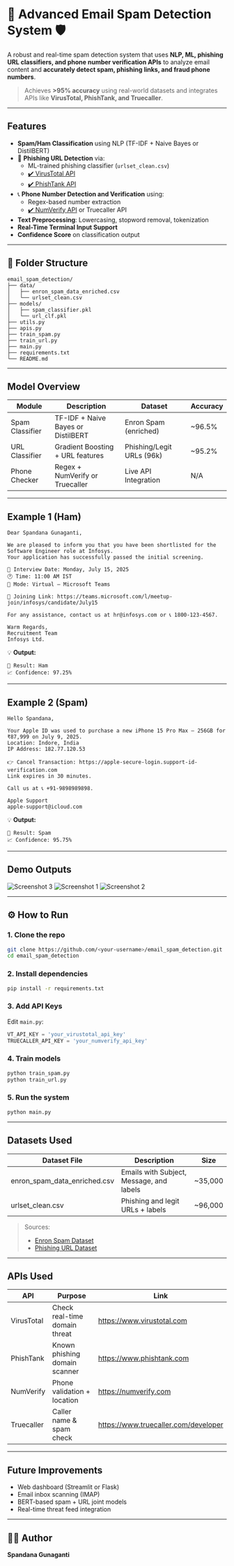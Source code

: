 
# 📧 Advanced Email Spam Detection System 🛡️

A robust and real-time spam detection system that uses **NLP, ML, phishing URL classifiers, and phone number verification APIs** to analyze email content and **accurately detect spam, phishing links, and fraud phone numbers**.

> Achieves **>95% accuracy** using real-world datasets and integrates APIs like **VirusTotal, PhishTank, and Truecaller**.

---

## Features

- **Spam/Ham Classification** using NLP (TF-IDF + Naive Bayes or DistilBERT)
- 🔗 **Phishing URL Detection** via:
  - ML-trained phishing classifier (`urlset_clean.csv`)
  - [✔️ VirusTotal API](https://virustotal.com)
  - [✔️ PhishTank API](https://phishtank.org/)
- 📞 **Phone Number Detection and Verification** using:
  - Regex-based number extraction
  - [✔️ NumVerify API](https://numverify.com/) or Truecaller API
- **Text Preprocessing**: Lowercasing, stopword removal, tokenization
- **Real-Time Terminal Input Support**
- **Confidence Score** on classification output

---

## 📁 Folder Structure

```
email_spam_detection/
├── data/
│   ├── enron_spam_data_enriched.csv
│   └── urlset_clean.csv
├── models/
│   ├── spam_classifier.pkl
│   └── url_clf.pkl
├── utils.py
├── apis.py
├── train_spam.py
├── train_url.py
├── main.py
├── requirements.txt
└── README.md
```

---

## Model Overview

| Module             | Description                                 | Dataset                      | Accuracy     |
|--------------------|---------------------------------------------|-------------------------------|--------------|
| Spam Classifier    | TF-IDF + Naive Bayes or DistilBERT          | Enron Spam (enriched)        | ~96.5%       |
| URL Classifier     | Gradient Boosting + URL features            | Phishing/Legit URLs (96k)    | ~95.2%       |
| Phone Checker      | Regex + NumVerify or Truecaller             | Live API Integration          | N/A          |

---

## Example 1 (Ham)
```
Dear Spandana Gunaganti,

We are pleased to inform you that you have been shortlisted for the Software Engineer role at Infosys.  
Your application has successfully passed the initial screening.

📅 Interview Date: Monday, July 15, 2025  
🕐 Time: 11:00 AM IST  
📍 Mode: Virtual – Microsoft Teams

🔗 Joining Link: https://teams.microsoft.com/l/meetup-join/infosys/candidate/July15

For any assistance, contact us at hr@infosys.com or 📞 1800-123-4567.

Warm Regards,  
Recruitment Team  
Infosys Ltd.
```

💡 **Output:**
```
🔎 Result: Ham  
📈 Confidence: 97.25%
```

---

## Example 2 (Spam)
```
Hello Spandana,

Your Apple ID was used to purchase a new iPhone 15 Pro Max – 256GB for ₹87,999 on July 9, 2025.  
Location: Indore, India  
IP Address: 182.77.120.53

👉 Cancel Transaction: https://apple-secure-login.support-id-verification.com  
Link expires in 30 minutes.

Call us at 📞 +91-9898989898.

Apple Support  
apple-support@icloud.com
```

💡 **Output:**
```
🔎 Result: Spam  
📈 Confidence: 95.75%
```

---

## Demo Outputs

![Screenshot 3](https://github.com/user-attachments/assets/ed16fb97-006d-4b88-a572-f28b28bcb07a)
![Screenshot 1](https://github.com/user-attachments/assets/a6ccd3f6-31b3-4aa5-a333-fff307b417f0)
![Screenshot 2](https://github.com/user-attachments/assets/0b9af67d-e51e-47ae-8752-ed31bd36f8f7)

---

## ⚙️ How to Run

### 1. Clone the repo
```bash
git clone https://github.com/<your-username>/email_spam_detection.git
cd email_spam_detection
```

### 2. Install dependencies
```bash
pip install -r requirements.txt
```

### 3. Add API Keys
Edit `main.py`:
```python
VT_API_KEY = 'your_virustotal_api_key'
TRUECALLER_API_KEY = 'your_numverify_api_key'
```

### 4. Train models
```bash
python train_spam.py
python train_url.py
```

### 5. Run the system
```bash
python main.py
```

---

## Datasets Used

| Dataset File                 | Description                                 | Size       |
|-----------------------------|---------------------------------------------|------------|
| enron_spam_data_enriched.csv | Emails with Subject, Message, and labels   | ~35,000    |
| urlset_clean.csv             | Phishing and legit URLs + labels           | ~96,000    |

> Sources:  
> - [Enron Spam Dataset](https://www.kaggle.com/rtatman/enron-spam-dataset)  
> - [Phishing URL Dataset](https://www.kaggle.com/datasets/sid321axn/phishing-site-url-dataset)

---

## APIs Used

| API           | Purpose                        | Link                                  |
|---------------|--------------------------------|---------------------------------------|
| VirusTotal    | Check real-time domain threat  | https://www.virustotal.com            |
| PhishTank     | Known phishing domain scanner  | https://www.phishtank.com             |
| NumVerify     | Phone validation + location    | https://numverify.com                 |
| Truecaller    | Caller name & spam check       | https://www.truecaller.com/developer  |

---

## Future Improvements

- Web dashboard (Streamlit or Flask)
- Email inbox scanning (IMAP)
- BERT-based spam + URL joint models
- Real-time threat feed integration

---

## 🧑‍💻 Author
**Spandana Gunaganti**
